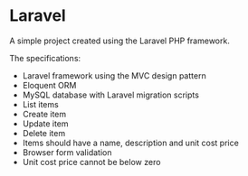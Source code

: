 # Laravel

A simple project created using the Laravel PHP framework.

The specifications:
- Laravel framework using the MVC design pattern
- Eloquent ORM
- MySQL database with Laravel migration scripts
- List items
- Create item
- Update item
- Delete item
- Items should have a name, description and unit cost price
- Browser form validation
- Unit cost price cannot be below zero
